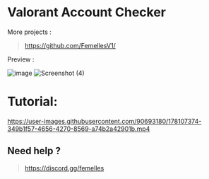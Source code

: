 # Valorant Account Checker

More projects : 
> https://github.com/FemellesV1/

Preview : 

![image](https://user-images.githubusercontent.com/90693180/177045591-119872bc-e869-471c-88a9-71e8f64e16a1.png)
![Screenshot (4)](https://user-images.githubusercontent.com/90693180/178105439-d7ff5b9a-0fb8-4f60-b6f3-b7641cd3fe02.png)

# Tutorial:
https://user-images.githubusercontent.com/90693180/178107374-349b1f57-4656-4270-8569-a74b2a42901b.mp4

## Need help ?

> https://discord.gg/femelles





